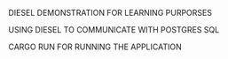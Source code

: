 DIESEL DEMONSTRATION FOR LEARNING PURPORSES

USING DIESEL TO COMMUNICATE WITH POSTGRES SQL

CARGO RUN FOR RUNNING THE APPLICATION
